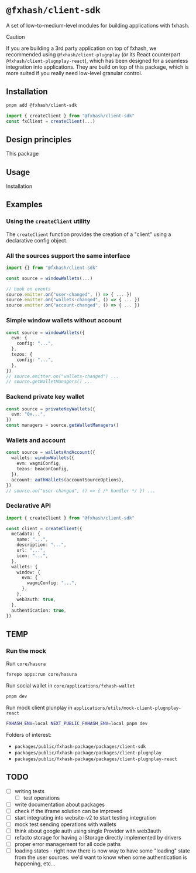# `@fxhash/client-sdk`

A set of low-to-medium-level modules for building applications with fxhash.

> [!CAUTION]
> If you are building a 3rd party application on top of fxhash, we recommended using `@fxhash/client-plugnplay` (or its React counterpart `@fxhash/client-plugnplay-react`), which has been designed for a seamless integration into applications. They are build on top of this package, which is more suited if you really need low-level granular control.

## Installation

```sh
pnpm add @fxhash/client-sdk
```

```ts
import { createClient } from "@fxhash/client-sdk"
const fxClient = createClient(...)
```

## Design principles

This package

## Usage

Installation

## Examples

### Using the `createClient` utility

The `createClient` function provides the creation of a "client" using a declarative config object.

### All the sources support the same interface

```ts
import {} from "@fxhash/client-sdk"

const source = windowWallets(...)

// hook on events
source.emitter.on("user-changed", () => { ... })
source.emitter.on("wallets-changed", () => { ... })
source.emitter.on("account-changed", () => { ... })
```

### Simple window wallets without account

```ts
const source = windowWallets({
  evm: {
    config: "...",
  },
  tezos: {
    config: "...",
  },
})
// source.emitter.on("wallets-changed") ...
// source.getWalletManagers() ...
```

### Backend private key wallet

```ts
const source = privateKeyWallets({
  evm: "0x...",
})
const managers = source.getWalletManagers()
```

### Wallets and account

```ts
const source = walletsAndAccount({
  wallets: windowWallets({
    evm: wagmiConfig,
    tezos: beaconConfig,
  }),
  account: authWallets(accountSourceOptions),
})
// source.on("user-changed", () => { /* handler */ }) ...
```

### Declarative API

```ts
import { createClient } from "@fxhash/client-sdk"

const client = createClient({
  metadata: {
    name: "...",
    description: "...",
    url: "...",
    icon: "...",
  },
  wallets: {
    window: {
      evm: {
        wagmiConfig: "...",
      },
    },
    web3auth: true,
  },
  authentication: true,
})
```

## TEMP

### Run the mock

Run `core/hasura`

```sh
fxrepo apps:run core/hasura
```

Run social wallet in `core/applications/fxhash-wallet`

```sh
pnpm dev
```

Run mock client plunplay in `applications/utils/mock-client-plugnplay-react`

```sh
FXHASH_ENV=local NEXT_PUBLIC_FXHASH_ENV=local pnpm dev
```

Folders of interest:

- `packages/public/fxhash-package/packages/client-sdk`
- `packages/public/fxhash-package/packages/client-plugnplay`
- `packages/public/fxhash-package/packages/client-plugnplay-react`

## TODO

- [ ] writing tests
  - [ ] test operations
- [ ] write documentation about packages
- [ ] check if the iframe solution can be improved
- [ ] start integrating into website-v2 to start testing integration
- [ ] mock test sending operations with wallets
- [ ] think about google auth using single Provider with web3auth
- [ ] refacto storage for having a IStorage directly implemented by drivers
- [ ] proper error management for all code paths
- [ ] loading states - right now there is now way to have some "loading"
      state from the user sources. we'd want to know when some authentication is
      happening, etc...
